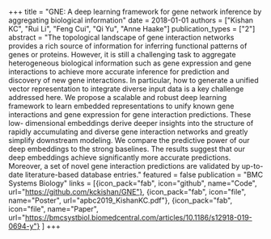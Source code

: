 +++
title = "GNE: A deep learning framework for gene network inference by aggregating biological information"
date = 2018-01-01
authors = ["Kishan KC", "Rui Li", "Feng Cui", "Qi Yu", "Anne Haake"]
publication_types = ["2"]
abstract = "The topological landscape of gene interaction networks provides a rich source of information for inferring functional patterns of genes or proteins. However, it is still a challenging task to aggregate heterogeneous biological information such as gene expression and gene interactions to achieve more accurate inference for prediction and discovery of new gene interactions. In particular, how to generate a unified vector representation to integrate diverse input data is a key challenge addressed here. We propose a scalable and robust deep learning framework to learn embedded representations to unify known gene interactions and gene expression for gene interaction predictions. These low- dimensional embeddings derive deeper insights into the structure of rapidly accumulating and diverse gene interaction networks and greatly simplify downstream modeling. We compare the predictive power of our deep embeddings to the strong baselines. The results suggest that our deep embeddings achieve significantly more accurate predictions. Moreover, a set of novel gene interaction predictions are validated by up-to-date literature-based database entries."
featured = false
publication = "BMC Systems Biology"
links = [{icon_pack="fab", icon="github", name="Code", url="https://github.com/kckishan/GNE"},
{icon_pack="fab", icon="file", name="Poster", url="apbc2019_KishanKC.pdf"},
{icon_pack="fab", icon="file", name="Paper", url="https://bmcsystbiol.biomedcentral.com/articles/10.1186/s12918-019-0694-y"}
]
+++

